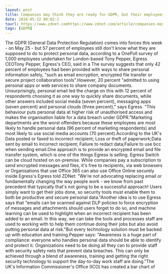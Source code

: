 ```yaml
---
layout: post
title: Companies may think they are ready for GDPR, but their employees are not
date: 2018-05-22 00:02:2
tourl: https://www.zdnet.comhttps://www.zdnet.com/article/companies-may-think-they-are-ready-for-gdpr-but-their-employees-are-not/
tags: [GDPR]
---
```

The GDPR (General Data Protection Regulation) comes into forces this week - on May 25 - but 57 percent of employees still don't know what they are supposed to do to protect personal data, according to a OnePoll survey of 1,000 employees undertaken for London-based Tony Pepper, Egress CEOTony Pepper, Egress's CEO, said in a The survey suggests that only 42 percent of employees had been provided with ways to share personal information safely, "such as email encryption, encrypted file transfer or secure project collaboration tools".However, 20 percent "admitted to using personal apps or web services to share company documents. Unsurprisingly, personal email led the charge on this with 12 percent of respondents choosing it as one way to quickly share documents, while other answers included social media (seven percent), messaging apps (seven percent) and personal clouds (three percent)," says Egress. "This behaviour puts personal data at higher risk of unauthorised access and makes the organisation liable for a data breach under GDPR."Marketing departments are the worst offenders because these employees are most likely to handle personal data (96 percent of marketing respondents) and most likely to use social media accounts (70 percent).According to the UK's Data posted or faxed to incorrect recipient; Loss or theft of paperwork;Data sent by email to incorrect recipient; Failure to redact data;Failure to use bcc when sending email.One approach is to provide an encrypted email and file transfer system, which is one of the things Egress is selling. Egress Switch can be cloud hosted on on-premise. While companies pay a subscription to send encrypted messages and files, it's free to recipients, via web browsers or Organisations that use Office 365 can also use Office Online securely inside Egress's Egress told ZDNet: "We're not advocating replacing email or fundamentally changing the way people work - we know from past precedent that typically that's not going to be a successful approach! Users simply want to get their jobs done, so security tools must enable them to both be productive and secure personal data."Another idea is to use Egress says that "emails can be scanned against DLP policies to force encryption of messages and attachments should users forget to do so, and machine learning can be used to highlight when an incorrect recipient has been added to an email. In this way, we can take the tools and processes staff are used to working with to help them continue doing their jobs but also avoid putting personal data at risk."But every technology solution must be backed up with education and training.Pepper says: "Awareness is a huge part of compliance: everyone who handles personal data should be able to identify and protect it. Organizations need to be doing all they can to provide staff with security safety nets that prevent data breaches. This can only be achieved through a blend of awareness, training and getting the right security technology to support the day-to-day work staff are doing."The UK's Information Commissioner's Office (ICO) has created a bar chart of